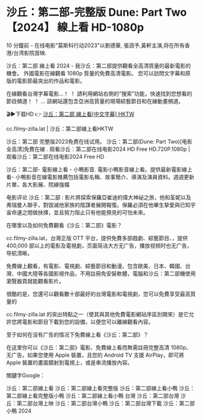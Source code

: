 # 沙丘：第二部-完整版 Dune: Part Two 【2024】 線上看 HD-1080p

10 分鐘前 - 在线电影"莫斯科行动2023"以劉德華, 張涵予,黃軒主演,将在所有香港/台湾影院首映.

沙丘：第二部 線上看 2024 - 我沙丘：第二部提供觀看全高清質量的最新電影的機會。 外國電影在線觀看 1080p 質量的免費高清電影。 您可以訪問文字幕和原版的電影節最突出的作品和電影。

在線觀看台灣字幕電影...！ ！ 請利用網站右側的“搜索”功能，快速找到您想看的節目頻道！ ！ ... 該網站還包含亞洲高質量的現場綜藝節目和在線動畫頻道。

🎬▶下载HD 👉 [沙丘：第二部 線上看[中文字幕] HKTW](https://cc.filmy-zilla.lat/zh/movie//940551)

cc.filmy-zilla.lat | 沙丘：第二部線上看HKTW

沙丘：第二部 完整版2023免费在线试用。 沙丘：第二部(Dune: Part Two)[电影全高清]免費在線 . 观看沙丘：第二部在线电影2024 HD Free HD.720P.1080p | 观看沙丘：第二部在线电影2024 Free HD

沙丘：第二部- 電影線上看 - 小鴨影音. 電影小鴨影音線上看。提供最新電影線上看- 小鴨影音在線電影推薦包括電影名稱、故事簡介、導演及演員資料。週週更新片單，各大影展、院線強檔

电影评论 沙丘：第二部 :
影片將探索保羅亞崔迪的偉大神祕之旅，他和荃妮以及弗瑞曼人聯手，對毀滅他家族的陰謀者展開報復。保羅必須在他畢生摯愛與已知宇宙命運之間做抉擇，並且努力阻止只有他能預見的可怕未來。

在哪里以及如何免費觀看《沙丘：第二部》電影？

cc.filmy-zilla.lat，台灣正版 OTT 平台，提供免費多部戲劇、綜藝節目、，提供 400,000 部以上的電影及電視劇，页面简洁大方无广告，播放视频时也无广告，导航清晰。

免費線上觀看，有電影、電視劇、綜藝節目和動漫，包含歐美、日本、韓國、台灣、中國大陸等各國影視作品，不用註冊免安裝軟體，電腦和沙丘：第二部機使用瀏覽器頁就能觀看影片。

很酷的是，您還可以觀看數十部最好的台灣電影和電視劇，您可以免費享受最高質量的

cc.filmy-zilla.lat 的突出特點之一（使其與其他免費電影網站序區別開來）是它允許您將電影和節目下載到您的設備，以便您可以離線觀看內容。

至于如何在没有广告的情况下免費線上看《沙丘：第二部》？

在这里你可以《沙丘：第二部》電影、免費線上看而無需註冊完整高清 1080p、无广告，如果您使用 Apple 裝置，且您的 Android TV 支援 AirPlay，即可將 Apple 裝置的畫面鏡射到電視上，或是串流播放內容。

關鍵字Google：

沙丘：第二部線上看
沙丘：第二部線上看完整版
沙丘：第二部線上看小鴨
沙丘：第二部線上看完整版小鴨
沙丘：第二部線上看小鴨 台灣
沙丘：第二部台灣
沙丘：第二部台灣上映
沙丘：第二部台灣小鴨
沙丘：第二部台灣下載
沙丘：第二部小鴨 2024
